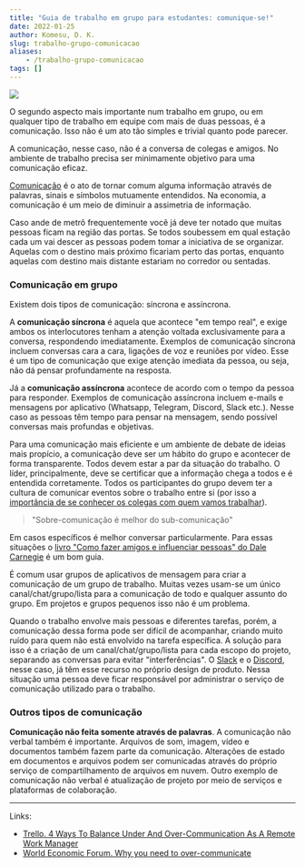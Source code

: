 ```yaml
---
title: "Guia de trabalho em grupo para estudantes: comunique-se!"
date: 2022-01-25
author: Komesu, D. K.
slug: trabalho-grupo-comunicacao
aliases:
    - /trabalho-grupo-comunicacao
tags: []
---
```


![](https://images2.imgbox.com/8f/d2/jYbDBvUh_o.jpg)

O segundo aspecto mais importante num trabalho em grupo, ou em qualquer tipo de trabalho em equipe com mais de duas pessoas, é a comunicação. Isso não é um ato tão simples e trivial quanto pode parecer.

<!--more-->

A comunicação, nesse caso, não é a conversa de colegas e amigos. No ambiente de trabalho precisa ser minimamente objetivo para uma comunicação eficaz.

[Comunicação](https://en.wikipedia.org/wiki/Communication) é o ato de tornar comum alguma informação através de palavras, sinais e símbolos mutuamente entendidos. Na economia, a comunicação é um meio de diminuir a assimetria de informação.

Caso ande de metrô frequentemente você já deve ter notado que muitas pessoas ficam na região das portas. Se todos soubessem em qual estação cada um vai descer as pessoas podem tomar a iniciativa de se organizar. Aquelas com o destino mais próximo ficariam perto das portas, enquanto aquelas com destino mais distante estariam no corredor ou sentadas.

### Comunicação em grupo

Existem dois tipos de comunicação: síncrona e assíncrona.

A **comunicação síncrona** é aquela que acontece "em tempo real", e exige ambos os interlocutores tenham a atenção voltada exclusivamente para a conversa, respondendo imediatamente. Exemplos de comunicação síncrona incluem conversas cara a cara, ligações de voz e reuniões por vídeo. Esse é um tipo de comunicação que exige atenção imediata da pessoa, ou seja, não dá pensar profundamente na resposta.

Já a **comunicação assíncrona** acontece de acordo com o tempo da pessoa para responder. Exemplos de comunicação assíncrona incluem e-mails e mensagens por aplicativo (Whatsapp, Telegram, Discord, Slack etc.). Nesse caso as pessoas têm tempo para pensar na mensagem, sendo possível conversas mais profundas e objetivas.

Para uma comunicação mais eficiente e um ambiente de debate de ideias mais propício, a comunicação deve ser um hábito do grupo e acontecer de forma transparente. Todos devem estar a par da situação do trabalho. O líder, principalmente, deve se certificar que a informação chega a todos e é entendida corretamente. Todos os participantes do grupo devem ter a cultura de comunicar eventos sobre o trabalho entre si (por isso a [importância de se conhecer os colegas com quem vamos trabalhar](/posts/trabalho-grupo-colegas/)).

<blockquote class="wp-block-quote">"Sobre-comunicação é melhor do sub-comunicação"</blockquote>

Em casos específicos é melhor conversar particularmente. Para essas situações o [livro "Como fazer amigos e influenciar pessoas" do Dale Carnegie](https://www.amazon.com.br/Como-fazer-amigos-influenciar-pessoas/dp/8543108683) é um bom guia.

É comum usar grupos de aplicativos de mensagem para criar a comunicação de um grupo de trabalho. Muitas vezes usam-se um único canal/chat/grupo/lista para a comunicação de todo e qualquer assunto do grupo. Em projetos e grupos pequenos isso não é um problema.

Quando o trabalho envolve mais pessoas e diferentes tarefas, porém, a comunicação dessa forma pode ser difícil de acompanhar, criando muito ruído para quem não está envolvido na tarefa específica. A solução para isso é a criação de um canal/chat/grupo/lista para cada escopo do projeto, separando as conversas para evitar "interferências". O [Slack](https://slack.com) e o [Discord](https://discord.com), nesse caso, já têm esse recurso no próprio design de produto. Nessa situação uma pessoa deve ficar responsável por administrar o serviço de comunicação utilizado para o trabalho.

### Outros tipos de comunicação

**Comunicação não feita somente através de palavras**. A comunicação não verbal também é importante. Arquivos de som, imagem, vídeo e documentos também fazem parte da comunicação. Alterações de estado em documentos e arquivos podem ser comunicadas através do próprio serviço de compartilhamento de arquivos em nuvem. Outro exemplo de comunicação não verbal é atualização de projeto por meio de serviços e plataformas de colaboração.

---

Links:

- [Trello. 4 Ways To Balance Under And Over-Communication As A Remote Work Manager](https://blog.trello.com/under-and-over-communication)
- [World Economic Forum. Why you need to over-communicate](https://www.weforum.org/agenda/2015/03/why-you-need-to-over-communicate/)
